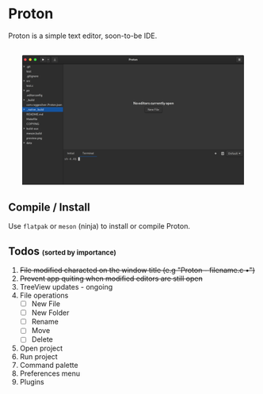 # Proton

Proton is a simple text editor, soon-to-be IDE.

<br />
<center style="padding: 0 2em">
	<img src="preview.png" alt="Screenshot">
</center>

## Compile / Install
Use `flatpak` or `meson` (ninja) to install or compile Proton.

## Todos <span style="font-size: 10pt">(sorted by importance)</span>
1. ~~File modified characted on the window title (e.g "Proton - filename.c •")~~
2. ~~Prevent app quiting when modified editors are still open~~
3. TreeView updates - ongoing
4. File operations
	- [ ] New File
	- [ ] New Folder
	- [ ] Rename
	- [ ] Move
	- [ ] Delete
5. Open project
6. Run project
7. Command palette
8. Preferences menu
9. Plugins

